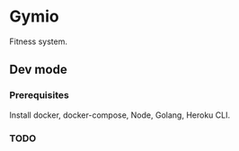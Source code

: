 # Gymio

Fitness system.

## Dev mode

### Prerequisites

Install docker, docker-compose, Node, Golang, Heroku CLI.

### TODO
